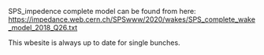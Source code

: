 SPS_impedence complete model can be found from here: https://impedance.web.cern.ch/SPSwww/2020/wakes/SPS_complete_wake_model_2018_Q26.txt

This wbesite is always up to date for single bunches.

